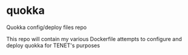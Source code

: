 # quokka
Quokka config/deploy files repo

This repo will contain my various Dockerfile attempts to configure and deploy quokka for TENET's purposes

